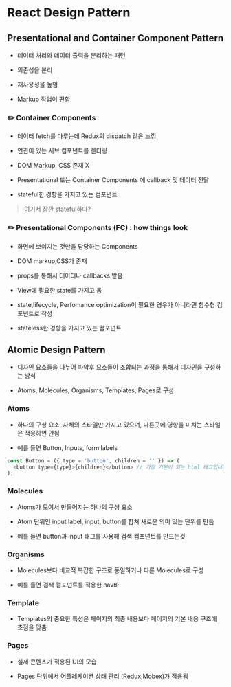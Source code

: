 # React Design Pattern

## Presentational and Container Component Pattern

- 데이터 처리와 데이터 출력을 분리하는 패턴

- 의존성을 분리

- 재사용성을 높임

- Markup 작업이 편함

### ✏️ Container Components

- 데이터 fetch를 다루는데 Redux의 dispatch 같은 느낌

- 연관이 있는 서브 컴포넌트를 렌더링

- DOM Markup, CSS 존재 X

- Presentational 또는 Container Components 에 callback 및 데이터 전달

- stateful한 경향을 가지고 있는 컴포넌트

> 여기서 잠깐 stateful하다?

### ✏️ Presentational Components (FC) : how things look

- 화면에 보여지는 것만을 담당하는 Components

- DOM markup,CSS가 존재

- props를 통해서 데이터나 callbacks 받음

- View에 필요한 state를 가지고 옴

- state,lifecycle, Perfomance optimization이 필요한 경우가 아니라면 함수형 컴포넌트로 작성

- stateless한 경향을 가지고 있는 컴포넌트

## Atomic Design Pattern

- 디자인 요소들을 나누어 파악후 요소들이 조합되는 과정을 통해서 디자인을 구성하는 방식

- Atoms, Molecules, Organisms, Templates, Pages로 구성

### Atoms

- 하나의 구성 요소, 자체의 스타일만 가지고 있으며, 다른곳에 영향을 미치는 스타일은 적용하면 안됨

- 예를 들면 Button, Inputs, form labels

```js
const Button = ({ type = 'button', children = '' }) => (
  <button type={type}>{children}</button> // 가장 기본이 되는 html 태그입니다.
);
```

### Molecules

- Atoms가 모여서 만들어지는 하나의 구성 요소

- Atom 단위인 input label, input, button를 합쳐 새로운 의미 있는 단위를 만듬

- 예를 들면 button과 input 태그를 사용해 검색 컴포넌트를 만드는것

### Organisms

- Molecules보다 비교적 복잡한 구조로 동일하거나 다른 Molecules로 구성

- 예를 들면 검색 컴포넌트를 적용한 nav바

### Template

- Templates의 중요한 특성은 페이지의 최종 내용보다 페이지의 기본 내용 구조에 초점을 맞춤

### Pages

- 실제 콘텐츠가 적용된 UI의 모습

- Pages 단위에서 어플레케이션 상태 관리 (Redux,Mobex)가 적용됨
